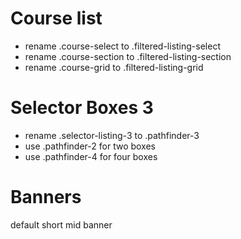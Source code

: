 # Course list
- rename .course-select to .filtered-listing-select
- rename .course-section to .filtered-listing-section
- rename .course-grid to .filtered-listing-grid

# Selector Boxes 3
- rename .selector-listing-3 to .pathfinder-3
- use .pathfinder-2 for two boxes
- use .pathfinder-4 for four boxes

# Banners
default short
mid
banner